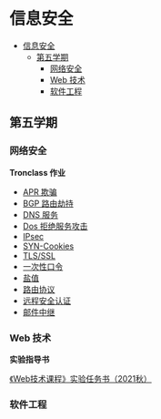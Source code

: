 # 信息安全

- [信息安全](#信息安全)
  - [第五学期](#第五学期)
    - [网络安全](#网络安全)
    - [Web 技术](#web-技术)
    - [软件工程](#软件工程)


## 第五学期
### 网络安全

**Tronclass 作业**

- [APR 欺骗](network-security/arp-spoofing.md)
- [BGP 路由劫持](network-security/bgp-route-hijacking.md)
- [DNS 服务](network-security/dns-server.md)
- [Dos 拒绝服务攻击](network-security/dos.md)
- [IPsec](network-security/ipsec.md)
- [SYN-Cookies](network-security/syn-cookies.md)
- [TLS/SSL](network-security/tls-ssl.md)
- [一次性口令](network-security/one-time%20password.md)
- [盐值](network-security/salt-value.md)
- [路由协议](network-security/routing-protocol.md)
- [远程安全认证](network-security/remote-security-authentication.md)
- [邮件中继](network-security/mail-relay.md)

### Web 技术

**实验指导书**

[《Web技术课程》实验任务书（2021秋）](web/web-experiment-guide.docx)

### 软件工程

